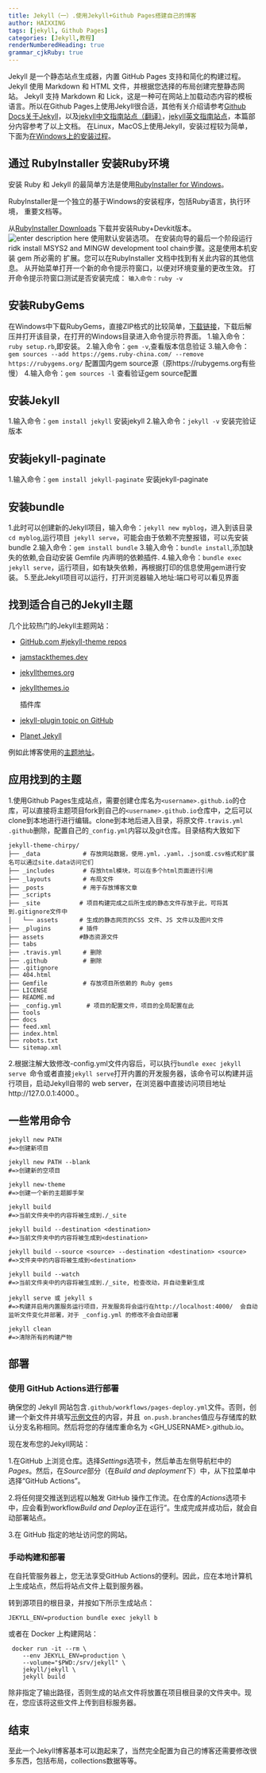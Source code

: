 ```yaml
---
title: Jekyll（一）.使用Jekyll+Github Pages搭建自己的博客
author: HAIXXING
tags: [jekyll, Github Pages]
categories: [Jekyll,教程]
renderNumberedHeading: true
grammar_cjkRuby: true
---
```



Jekyll 是一个静态站点生成器，内置 GitHub Pages 支持和简化的构建过程。 Jekyll 使用 Markdown 和 HTML 文件，并根据您选择的布局创建完整静态网站。 Jekyll 支持 Markdown 和 Lick，这是一种可在网站上加载动态内容的模板语言。所以在Github Pages上使用Jekyll很合适，其他有关介绍请参考[Github Docs关于Jekyll](https://docs.github.com/cn/pages/setting-up-a-github-pages-site-with-jekyll/about-github-pages-and-jekyll)，以及[jekyll中文指南站点（翻译）](http://jekyllcn.com/)，[jekyll英文指南站点](https://jekyllrb.com/)，本篇部分内容参考了以上文档。
	在Linux，MacOS上使用Jekyll，安装过程较为简单，下面为[在Windows上的安装过程](https://jekyllrb.com/docs/installation/windows/)。
## 通过 RubyInstaller 安装Ruby环境
安装 Ruby 和 Jekyll 的最简单方法是使用[RubyInstaller for Windows](https://rubyinstaller.org/)。

RubyInstaller是一个独立的基于Windows的安装程序，包括Ruby语言，执行环境， 重要文档等。

从[RubyInstaller Downloads](https://rubyinstaller.org/downloads/) 下载并安装Ruby+Devkit版本。![enter description here](/assets/img/sample/1667984085494.jpg)
使用默认安装选项。
在安装向导的最后一个阶段运行ridk install MSYS2 and MINGW development tool chain步骤。这是使用本机安装 gem 所必需的 扩展。您可以在RubyInstaller 文档中找到有关此内容的其他信息。
从开始菜单打开一个新的命令提示符窗口，以便对环境变量的更改生效。
打开命令提示符窗口测试是否安装完成：
```输入命令：ruby -v```
## 安装RubyGems 
在Windows中下载RubyGems，直接ZIP格式的比较简单，[下载链接](https://rubygems.org/pages/download)，下载后解压并打开该目录，在打开的Windows目录进入命令提示符界面。
1.输入命令：```ruby setup.rb```,即安装。
2.输入命令：```gem -v```,查看版本信息验证
3.输入命令：```gem sources --add https://gems.ruby-china.com/ --remove https://rubygems.org/``` 配置国内gem source源（原https://rubygems.org有些慢）
4.输入命令：```gem sources -l``` 查看验证gem source配置
## 安装Jekyll
1.输入命令：```gem install jekyll``` 安装jekyll
2.输入命令：```jekyll -v``` 安装完验证版本
## 安装jekyll-paginate
1.输入命令：```gem install jekyll-paginate``` 安装jekyll-paginate
## 安装bundle
1.此时可以创建新的Jekyll项目，输入命令：```jekyll new myblog```，进入到该目录```cd myblog```,运行项目``` jekyll serve```，可能会由于依赖不完整报错，可以先安装bundle
2.输入命令：```gem install bundle```
3.输入命令：```bundle install```,添加缺失的依赖,会自动安装 Gemfile 内声明的依赖插件.
4.输入命令：```bundle exec jekyll serve```，运行项目，如有缺失依赖，再根据打印的信息使用gem进行安装。
5.至此Jekyll项目可以运行，打开浏览器输入地址:端口号可以看见界面
## 找到适合自己的Jekyll主题
几个比较热门的Jekyll主题网站：
* [GitHub.com #jekyll-theme repos](https://github.com/topics/jekyll-theme)
* [jamstackthemes.dev](https://jamstackthemes.dev/ssg/jekyll/)
* [jekyllthemes.org](http://jekyllthemes.org/)
* [jekyllthemes.io](https://jekyllthemes.io/)
  
  插件库
* [jekyll-plugin topic on GitHub](https://github.com/topics/jekyll-plugin)
* [Planet Jekyll](https://github.com/planetjekyll/awesome-jekyll-plugins)
  
 例如此博客使用的[主题地址](https://github.com/cotes2020/jekyll-theme-chirpy)。
 
 ## 应用找到的主题
 1.使用Github Pages生成站点，需要创建仓库名为```<username>.github.io```的仓库，可以直接将主题项目fork到自己的```<username>.github.io```仓库中，之后可以clone到本地进行进行编辑。clone到本地后进入目录，将原文件```.travis.yml .github```删除，配置自己的```_config.yml```内容以及git仓库。目录结构大致如下
 ```
 jekyll-theme-chirpy/
├── _data            # 存放网站数据，使用.yml，.yaml，.json或.csv格式和扩展名可以通过site.data访问它们
├── _includes        # 存放html模块，可以在多个html页面进行引用
├── _layouts         # 布局文件
├── _posts           # 用于存放博客文章
├── _scripts
├── _site           # 项目构建完成之后所生成的静态文件存放于此，可将其到.gitignore文件中
│   └── assets      # 生成的静态网页的CSS 文件、JS 文件以及图片文件
├── _plugins        # 插件
├── assets          #静态资源文件
├── tabs
├── .travis.yml      # 删除
├── .github          # 删除
├── .gitignore
├── 404.html
├── Gemfile          # 存放项目所依赖的 Ruby gems
├── LICENSE
├── README.md
├── _config.yml       # 项目的配置文件，项目的全局配置在此
├── tools           
├── docs
├── feed.xml
├── index.html
├── robots.txt
└── sitemap.xml
 ```
 
  2.根据注解大致修改-config.yml文件内容后，可以执行```bundle exec jekyll serve ```命令或者直接```jekyll serve```打开内置的开发服务器，该命令可以构建并运行项目，启动Jekyll自带的 web server，在浏览器中直接访问项目地址http://127.0.0.1:4000.。
  
  ## 一些常用命令
  ```console
 jekyll new PATH
 #=>创建新项目
 
 jekyll new PATH --blank 
 #=>创建新的空项目
 
 jekyll new-theme 
 #=>创建一个新的主题脚手架
 
 jekyll build 
 #=>当前文件夹中的内容将被生成到./_site
 
 jekyll build --destination <destination>
  #=>当前文件夹中的内容将被生成到<destination>
 
 jekyll build --source <source> --destination <destination> <source>
  #=>文件夹中的内容将被生成到<destination>
 
 jekyll build --watch 
  #=>当前文件夹中的内容将被生成到./_site, 检查改动，并自动重新生成
 
 jekyll serve 或 jekyll s 
 #=>构建并启用内置服务运行项目，开发服务将会运行在http://localhost:4000/  会自动监听文件变化并部署，对于 _config.yml 的修改不会自动部署
 
 jekyll clean 
 #=>清除所有的构建产物
```
## 部署
### 使用 GitHub Actions进行部署
确保您的 Jekyll 网站包含`.github/workflows/pages-deploy.yml`文件。否则，创建一个新文件并填写[示例文件](https://github.com/cotes2020/jekyll-theme-chirpy/blob/master/.github/workflows/pages-deploy.yml.hook)的内容，并且` on.push.branches`值应与存储库的默认分支名称相同。然后将您的存储库重命名为 <GH_USERNAME>.github.io。

现在发布您的Jekyll网站：

1.在GitHub 上浏览仓库。选择*Settings*选项卡，然后单击左侧导航栏中的*Pages*。然后，在*Source*部分（在*Build and deployment*下）中，从下拉菜单中选择“GitHub Actions”。

2.将任何提交推送到远程以触发 GitHub 操作工作流。在仓库的*Actions*选项卡中，应会看到workflow*Build and Deploy*正在运行”。生成完成并成功后，就会自动部署站点。

3.在 GitHub 指定的地址访问您的网站。

### 手动构建和部署
在自托管服务器上，您无法享受GitHub Actions的便利。因此，应在本地计算机上生成站点，然后将站点文件上载到服务器。

转到源项目的根目录，并按如下所示生成站点：

 ```console
 JEKYLL_ENV=production bundle exec jekyll b
```
或者在 Docker 上构建网站：
```console
 docker run -it --rm \
    --env JEKYLL_ENV=production \
    --volume="$PWD:/srv/jekyll" \
    jekyll/jekyll \
    jekyll build
```
除非指定了输出路径，否则生成的站点文件将放置在项目根目录的文件夹中。现在，您应该将这些文件上传到目标服务器。


## 结束
  至此一个Jekyll博客基本可以跑起来了，当然完全配置为自己的博客还需要修改很多东西，包括布局，collections数据等等。